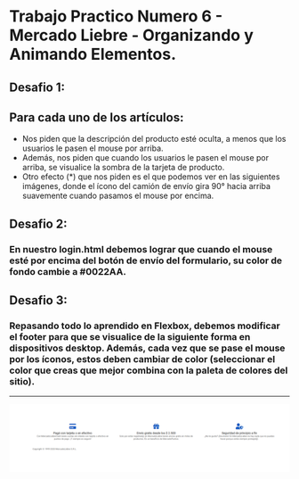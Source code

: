 # Trabajo Practico Numero 6 - Mercado Liebre - Organizando y Animando Elementos.

## Desafio 1: 
## Para cada uno de los artículos:
- Nos piden que la descripción del producto esté oculta, a menos que los usuarios le pasen el mouse por arriba.
- Además, nos piden que cuando los usuarios le pasen el mouse por arriba, se visualice la sombra de la tarjeta de producto.
- Otro efecto (*) que nos piden es el que podemos ver en las siguientes imágenes, donde el ícono del camión de envío gira 90° hacia arriba suavemente cuando pasamos el mouse por encima.

## Desafio 2: 
### En nuestro login.html debemos lograr que cuando el mouse esté por encima del botón de envío del formulario, su color de fondo cambie a #0022AA.

## Desafio 3: 
### Repasando todo lo aprendido en Flexbox, debemos modificar el footer para que se visualice de la siguiente forma en dispositivos desktop. Además, cada vez que se pase el mouse por los íconos, estos deben cambiar de color (seleccionar el color que creas que mejor combina con la paleta de colores del sitio).

***********************************************************************************************************

<img alt="mockup del desafio" src="./public/images/mockupDelDesafio.png">